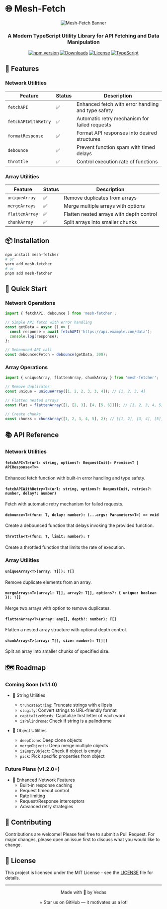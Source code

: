# 🌐 Mesh-Fetch

<div align="center">
  
  ![Mesh-Fetch Banner](https://media2.giphy.com/media/v1.Y2lkPTc5MGI3NjExdWFoYjVlY3dtNXduZHlxOHVjNGc0OTBqY3hqNXFlMGxvcXp2cW1qOCZlcD12MV9pbnRlcm5hbF9naWZfYnlfaWQmY3Q9Zw/xT9IgFLfWUZigjoem4/giphy.gif)

  <h3>A Modern TypeScript Utility Library for API Fetching and Data Manipulation</h3>

[![npm version](https://img.shields.io/npm/v/mesh-fetcher?color=blue&label=npm)](https://www.npmjs.com/package/mesh-fetcher)
[![Downloads](https://img.shields.io/npm/dt/mesh-fetcher?color=green&label=downloads)](https://www.npmjs.com/package/mesh-fetcher)
[![License](https://img.shields.io/github/license/your-username/mesh-fetcher?color=red)](LICENSE)
[![TypeScript](https://img.shields.io/badge/TypeScript-Ready-blue?logo=typescript)](https://www.typescriptlang.org/)

</div>

## 🚀 Features

### Network Utilities

| Feature             | Status | Description                                        |
| ------------------- | ------ | -------------------------------------------------- |
| `fetchAPI`          | ✅     | Enhanced fetch with error handling and type safety |
| `fetchAPIWithRetry` | ✅     | Automatic retry mechanism for failed requests      |
| `formatResponse`    | ✅     | Format API responses into desired structures       |
| `debounce`          | ✅     | Prevent function spam with timed delays            |
| `throttle`          | ✅     | Control execution rate of functions                |

### Array Utilities

| Feature        | Status | Description                              |
| -------------- | ------ | ---------------------------------------- |
| `uniqueArray`  | ✅     | Remove duplicates from arrays            |
| `mergeArrays`  | ✅     | Merge multiple arrays with options       |
| `flattenArray` | ✅     | Flatten nested arrays with depth control |
| `chunkArray`   | ✅     | Split arrays into smaller chunks         |

## 📦 Installation

```bash
npm install mesh-fetcher
# or
yarn add mesh-fetcher
# or
pnpm add mesh-fetcher
```

## 🎯 Quick Start

### Network Operations

```typescript
import { fetchAPI, debounce } from 'mesh-fetcher';

// Simple API fetch with error handling
const getData = async () => {
  const response = await fetchAPI('https://api.example.com/data');
  console.log(response);
};

// Debounced API call
const debouncedFetch = debounce(getData, 300);
```

### Array Operations

```typescript
import { uniqueArray, flattenArray, chunkArray } from 'mesh-fetcher';

// Remove duplicates
const unique = uniqueArray([1, 2, 2, 3, 3, 4]); // [1, 2, 3, 4]

// Flatten nested arrays
const flat = flattenArray([1, [2, 3], [4, [5, 6]]]); // [1, 2, 3, 4, 5, 6]

// Create chunks
const chunks = chunkArray([1, 2, 3, 4, 5], 2); // [[1, 2], [3, 4], [5]]
```

## 📚 API Reference

### Network Utilities

#### `fetchAPI<T>(url: string, options?: RequestInit): Promise<T | APIResponse<T>>`

Enhanced fetch function with built-in error handling and type safety.

#### `fetchAPIWithRetry<T>(url: string, options?: RequestInit, retries?: number, delay?: number)`

Fetch with automatic retry mechanism for failed requests.

#### `debounce<T>(func: T, delay: number): (...args: Parameters<T>) => void`

Create a debounced function that delays invoking the provided function.

#### `throttle<T>(func: T, limit: number): T`

Create a throttled function that limits the rate of execution.

### Array Utilities

#### `uniqueArray<T>(array: T[]): T[]`

Remove duplicate elements from an array.

#### `mergeArrays<T>(array1: T[], array2: T[], options?: { unique: boolean }): T[]`

Merge two arrays with option to remove duplicates.

#### `flattenArray<T>(array: any[], depth?: number): T[]`

Flatten a nested array structure with optional depth control.

#### `chunkArray<T>(array: T[], size: number): T[][]`

Split an array into smaller chunks of specified size.

## 🗺️ Roadmap

### Coming Soon (v1.1.0)

- 📝 String Utilities

  - `truncateString`: Truncate strings with ellipsis
  - `slugify`: Convert strings to URL-friendly format
  - `capitalizeWords`: Capitalize first letter of each word
  - `isPalindrome`: Check if string is a palindrome

- 🎯 Object Utilities
  - `deepClone`: Deep clone objects
  - `mergeObjects`: Deep merge multiple objects
  - `isEmptyObject`: Check if object is empty
  - `pick`: Pick specific properties from object

### Future Plans (v1.2.0+)

- 🔄 Enhanced Network Features
  - Built-in response caching
  - Request timeout control
  - Rate limiting
  - Request/Response interceptors
  - Advanced retry strategies

## 🤝 Contributing

Contributions are welcome! Please feel free to submit a Pull Request. For major changes, please open an issue first to discuss what you would like to change.

## 📄 License

This project is licensed under the MIT License - see the [LICENSE](LICENSE) file for details.

---

<div align="center">
  
  Made with 💚 by Vedas
  
  ⭐️ Star us on GitHub — it motivates us a lot!
  
</div>
